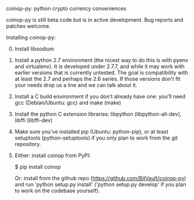 coinop-py: python crypto currency conveniences


coinop-py is still beta code but is in active development. Bug reports and
patches welcome.


Installing coinop-py:

0. Install libsodium

1. Install a python 2.7 environment (the nicest way to do this is with pyenv
   and virtualenv).  It is developed under 2.7.7, and while it may work with
   earlier versions that is currently untested. The goal is compatibility with
   at least the 2.7 and perhaps the 2.6 series. If those versions don't fit
   your needs drop us a line and we can talk about it.

2. Install a C build environment if you don't already have one: you'll need gcc
   (Debian/Ubuntu: gcc) and make (make)

3. Install the python C extension libraries: libpython (libpython-all-dev),
   libffi (libffi-dev)

4. Make sure you've installed pip (Ubuntu: python-pip), or at least setuptools
   (python-setuptools) if you only plan to work from the git repository.

5. Either: install coinop from PyPI:

    $ pip install coinop

   Or: install from the github repo (https://github.com/BitVault/coinop-py) and
   run 'python setup.py install' ('python setup.py develop' if you plan to work
   on the codebase yourself).
